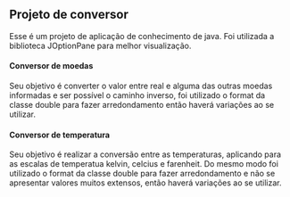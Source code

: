 ## Projeto de conversor
Esse é um projeto de aplicação de conhecimento de java. Foi utilizada a biblioteca JOptionPane para melhor visualização.
#### Conversor de moedas
Seu objetivo é converter o valor entre real e alguma das outras moedas informadas e ser possível o caminho inverso, foi utilizado o format da classe double para fazer arredondamento então haverá variações ao se utilizar.
#### Conversor de temperatura
Seu objetivo é realizar a conversão entre as temperaturas, aplicando para as escalas de temperatua kelvin, celcius e farenheit. Do mesmo modo foi utilizado o format da classe double para fazer arredondamento e não se apresentar valores muitos extensos, então haverá variações ao se utilizar.

